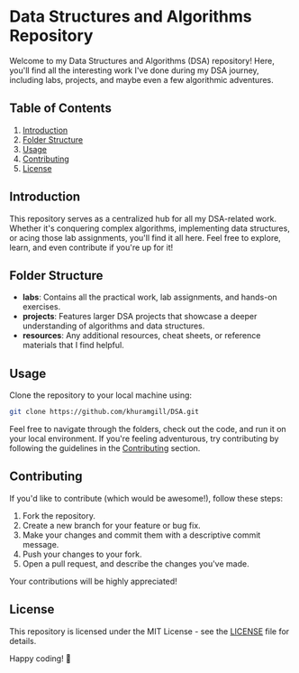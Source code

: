 # Data Structures and Algorithms Repository

Welcome to my Data Structures and Algorithms (DSA) repository! Here, you'll find all the interesting work I've done during my DSA journey, including labs, projects, and maybe even a few algorithmic adventures.

## Table of Contents

1. [Introduction](#introduction)
2. [Folder Structure](#folder-structure)
3. [Usage](#usage)
4. [Contributing](#contributing)
5. [License](#license)

## Introduction

This repository serves as a centralized hub for all my DSA-related work. Whether it's conquering complex algorithms, implementing data structures, or acing those lab assignments, you'll find it all here. Feel free to explore, learn, and even contribute if you're up for it!

## Folder Structure

- **labs**: Contains all the practical work, lab assignments, and hands-on exercises.
- **projects**: Features larger DSA projects that showcase a deeper understanding of algorithms and data structures.
- **resources**: Any additional resources, cheat sheets, or reference materials that I find helpful.

## Usage

Clone the repository to your local machine using:

```bash
git clone https://github.com/khuramgill/DSA.git
```

Feel free to navigate through the folders, check out the code, and run it on your local environment. If you're feeling adventurous, try contributing by following the guidelines in the [Contributing](#contributing) section.

## Contributing

If you'd like to contribute (which would be awesome!), follow these steps:

1. Fork the repository.
2. Create a new branch for your feature or bug fix.
3. Make your changes and commit them with a descriptive commit message.
4. Push your changes to your fork.
5. Open a pull request, and describe the changes you've made.

Your contributions will be highly appreciated!

## License

This repository is licensed under the MIT License - see the [LICENSE](LICENSE) file for details.

Happy coding! 🚀
